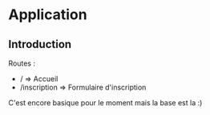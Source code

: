 # Application

## Introduction

Routes : 

- /               => Accueil
- /inscription    => Formulaire d'inscription

C'est encore basique pour le moment mais la base est la :)
